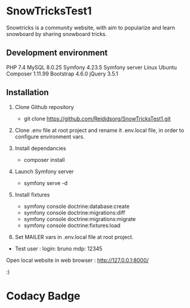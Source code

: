 # SnowTricksTest1

Snowtricks is a community website, with aim to popularize and learn snowboard by sharing snowboard tricks.

## Development environment
PHP 7.4
MySQL 8.0.25
Symfony 4.23.5
Symfony server
Linux Ubuntu 
Composer 1.11.99
Bootstrap 4.6.0
jQuery 3.5.1

## Installation

1. Clone Github repository

	- git clone https://github.com/Reididsorg/SnowTricksTest1.git

2. Clone .env file at root project and rename it .env.local file, in order to configure environment vars.

3. Install dependancies

	- composer install

4. Launch Symfony server

	- symfony serve -d

5. Install fixtures

	- symfony console doctrine:database:create
	- symfony console doctrine:migrations:diff
	- symfony console doctrine:migrations:migrate
	- symfony console doctrine:fixtures:load

6. Set MAILER vars in .env.local file at root project.

- Test user : 
  login: bruno
  mdp: 12345

Open local website in web browser : http://127.0.0.1:8000/

:)

# Codacy Badge
